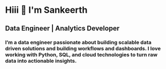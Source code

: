 # Hiii 👋 I'm Sankeerth

## Data Engineer | Analytics Developer 

### I’m a data engineer passionate about building scalable data driven solutions and building workflows and dashboards. I love working with Python, SQL, and cloud technologies to turn raw data into actionable insights.

<!--
**Sankeerth-S-Narayan/Sankeerth-S-Narayan** is a ✨ _special_ ✨ repository because its `README.md` (this file) appears on your GitHub profile.

Here are some ideas to get you started:

- 🔭 I’m currently working on ...
- 🌱 I’m currently learning ...
- 👯 I’m looking to collaborate on ...
- 🤔 I’m looking for help with ...
- 💬 Ask me about ...
- 📫 How to reach me: ...
- 😄 Pronouns: ...
- ⚡ Fun fact: ...
-->
